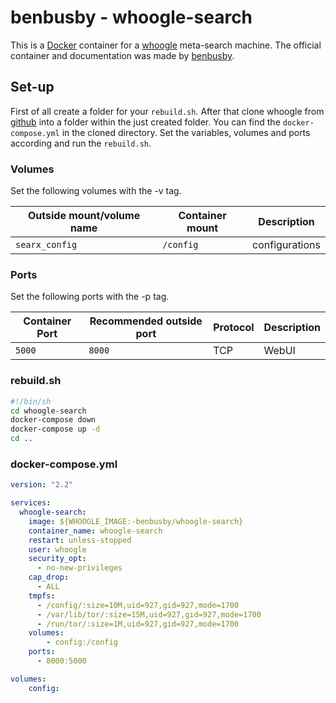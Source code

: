 # benbusby - whoogle-search

This is a [Docker](/wiki/docker.md) container for a [whoogle](../whoogle.md)
meta-search machine.
The official container and documentation was made by
[benbusby](https://github.com/benbusby/whoogle-search).

## Set-up

First of all create a folder for your `rebuild.sh`.
After that clone whoogle from
[github](https://github.com/benbusby/whoogle-search) into a folder within the
just created folder.
You can find the `docker-compose.yml` in the cloned directory.
Set the variables, volumes and ports according and run the `rebuild.sh`.

### Volumes

Set the following volumes with the -v tag.

| Outside mount/volume name | Container mount  | Description      |
| ------------------------- | ---------------- | ---------------- |
| `searx_config`            | `/config`        | configurations   |

### Ports

Set the following ports with the -p tag.

| Container Port | Recommended outside port | Protocol | Description |
| -------------- | ------------------------ | -------- | ----------- |
| `5000`         | `8000`                   | TCP      | WebUI       |

### rebuild.sh

```sh
#!/bin/sh
cd whoogle-search
docker-compose down
docker-compose up -d
cd ..
```

### docker-compose.yml

```yml
version: "2.2"

services:
  whoogle-search:
    image: ${WHOOGLE_IMAGE:-benbusby/whoogle-search}
    container_name: whoogle-search
    restart: unless-stopped
    user: whoogle
    security_opt:
      - no-new-privileges
    cap_drop:
      - ALL
    tmpfs:
      - /config/:size=10M,uid=927,gid=927,mode=1700
      - /var/lib/tor/:size=15M,uid=927,gid=927,mode=1700
      - /run/tor/:size=1M,uid=927,gid=927,mode=1700
    volumes:
        - config:/config
    ports:
      - 8000:5000

volumes:
    config:
```
